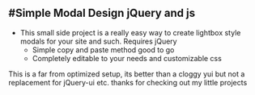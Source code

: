 #Simple Modal Design jQuery and js 
---

* This small side project is a really easy way to create lightbox style modals for your site and such. Requires jQuery 
  * Simple copy and paste method good to go
  * Completely editable to your needs and customizable css

This is a far from optimized setup, its better than a cloggy yui but not a replacement for jQuery-ui etc. thanks for checking out my little projects
